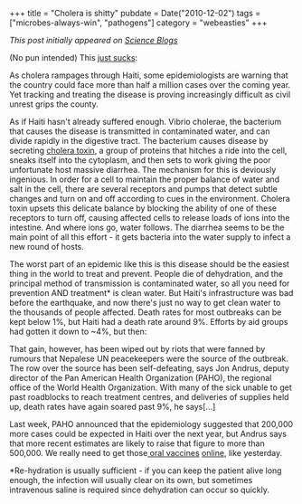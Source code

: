 +++
title = "Cholera is shitty"
pubdate = Date("2010-12-02")
tags = ["microbes-always-win", "pathogens"]
category = "webeasties"
+++

_This post initially appeared on [Science Blogs](http://scienceblogs.com/webeasties)_

(No pun intended) 
This [just sucks](http://www.nature.com/news/2010/101123/full/468483a.html):

As cholera rampages through Haiti, some epidemiologists are warning that the country could face more than half a million cases over the coming year. Yet tracking and treating the disease is proving increasingly difficult as civil unrest grips the county.

As if Haiti hasn't already suffered enough. Vibrio cholerae, the bacterium that causes the disease is transmitted in contaminated water, and can divide rapidly in the digestive tract. The bacterium causes disease by secreting [cholera toxin](http://en.wikipedia.org/wiki/Cholera_toxin), a group of proteins that hitches a ride into the cell, sneaks itself into the cytoplasm, and then sets to work giving the poor unfortunate host massive diarrhea. 
The mechanism for this is deviously ingenious. 
In order for a cell to maintain the proper balance of water and salt in the cell, there are several receptors and pumps that detect subtle changes and turn on and off according to cues in the environment. Cholera toxin upsets this delicate balance by blocking the ability of one of these receptors to turn off, causing affected cells to release loads of ions into the intestine. And where ions go, water follows. The diarrhea seems to be the main point of all this effort - it gets bacteria into the water supply to infect a new round of hosts.

The worst part of an epidemic like this is this disease should be the easiest thing in the world to treat and prevent. People die of dehydration, and the principal method of transmission is contaminated water, so all you need for prevention AND treatment* is clean water. But Haiti's infrastructure was bad before the earthquake, and now there's just no way to get clean water to the thousands of people affected. Death rates for most outbreaks can be kept below 1%, but Haiti had a death rate around 9%. Efforts by aid groups had gotten it down to ~4%, but then:

That gain, however, has been wiped out by riots that were fanned by rumours that Nepalese UN peacekeepers were the source of the outbreak. The row over the source has been self-defeating, says Jon Andrus, deputy director of the Pan American Health Organization (PAHO), the regional office of the World Health Organization. With many of the sick unable to get past roadblocks to reach treatment centres, and deliveries of supplies held up, death rates have again soared past 9%, he says[...]

Last week, PAHO announced that the epidemiology suggested that 200,000 more cases could be expected in Haiti over the next year, but Andrus says that more recent estimates are likely to raise that figure to more than 500,000. 
We really need to get those[ oral vaccines](http://scienceblogs.com/erv/2010/07/green_our_vaccines_part_ii.php) [online](http://scienceblogs.com/webeasties/2010/11/saturday_review_oral_vaccines.php), like yesterday.

*Re-hydration is usually sufficient - if you can keep the patient alive long enough, the infection will usually clear on its own, but sometimes intravenous saline is required since dehydration can occur so quickly.

      
  
